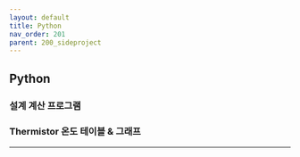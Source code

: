 ```yaml
---
layout: default
title: Python
nav_order: 201
parent: 200_sideproject
---
```


## Python

### 설계 계산 프로그램

### Thermistor 온도 테이블 & 그래프

---
